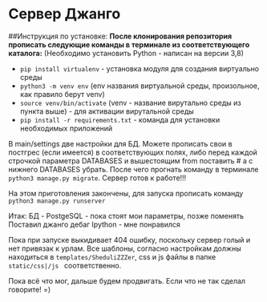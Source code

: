# Сервер Джанго

##Инструкция по установке:
**После клонирования репозитория прописать следующие команды в терминале из соответствующего каталога:**
(Необходимо установить Python - написан на версии 3,8)
- `pip install virtualenv` - установка модуля для создания виртуально среды
- `python3 -m venv env` (env названия виртуальной среды, произольное, как правило берут venv)
- `source venv/bin/activate` (venv - название вирутально среды из пункта выше) - для активации вирутальной среды
- `pip install -r requirements.txt` - команда для установки необходимых приложений

В main/settings
 две настройки для БД. Можете прописать свои в постгрес (если имеется) в соответствующих полях, либо перед каждой строчкой параметра DATABASES и вышестоящим from поставить # а с нижнего DATABASES убрать. После чего прогнать команду в терминале `python3 manage.py migrate`. Сервер готов к работе!!!

На этом приготовления закончены, для запуска прописать команду `python3 manage.py runserver`

Итак:
БД - PostgeSQL - пока стоят мои параметры, позже поменять
Поставил джанго дебаг
Ipython - мне понравился

Пока при запуске выкидивает 404 ошибку, поскольку сервер голый и нет привязак к урлам. 
Все шаблоны, согласно настройкам должны находиться в `templates/SheduliZZZer`, css и js файлы в папке `static/css|/js
` соответственно.

Пока всё что мог, дальше будем продвигать. Если что не так сделал говорите! =)